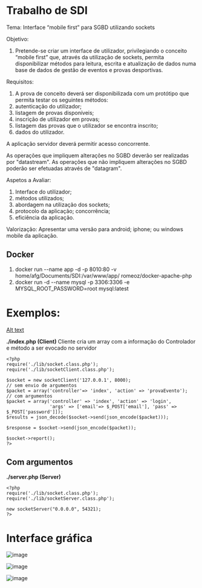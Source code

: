 Trabalho de SDI
============================
	
Tema:
Interface “mobile first” para SGBD utilizando sockets

Objetivo:

1. Pretende-se criar um interface de utilizador, privilegiando o conceito “mobile first” que, através da utilização de sockets, permita disponibilizar métodos para leitura, escrita e atualização de dados numa base de dados de gestão de eventos e provas desportivas.

Requisitos:
1. A prova de conceito deverá ser disponibilizada com um protótipo que permita testar os seguintes métodos:
2. autenticação do utilizador;
3. listagem de provas disponíveis;
4. inscrição de utilizador em provas;
5. listagem das provas que o utilizador se encontra inscrito;
6. dados do utilizador.

A aplicação servidor deverá permitir acesso concorrente.

As operações que impliquem alterações no SGBD deverão ser realizadas por "datastream". As operações que não impliquem alterações no SGBD poderão ser efetuadas através de "datagram".

Aspetos a Avaliar:

1. Interface do utilizador;
2. métodos utilizados;
3. abordagem na utilização dos sockets;
4. protocolo da aplicação; concorrência;
5. eficiência da aplicação.

Valorização:
Apresentar uma versão para android; iphone; ou windows mobile da aplicação.

Docker 
------------------
1. docker run --name app -d -p 8010:80 -v home/afg/Documents/SDI:/var/www/app/ romeoz/docker-apache-php
2. docker run -d --name mysql -p 3306:3306 -e MYSQL_ROOT_PASSWORD=root mysql:latest

Exemplos:
=========
[Alt text](./assets/img/braga.jpg?raw=true "Title")

**./index.php (Client)**
Cliente cria um array com a informação do Controlador e método a ser evocado no servidor

    <?php
    require('./lib/socket.class.php');
    require('./lib/socketClient.class.php');
    
    $socket = new socketClient('127.0.0.1', 8000);
    // sem envio de argumentos 
    $packet = array('controller'=> 'index', 'action' => 'provaEvento');
    // com argumentos
    $packet = array('controller' => 'index', 'action' => 'login', 
                    'args' => ['email'=> $_POST['email'], 'pass' => $_POST['password']]);
    $results = json_decode($socket->send(json_encode($packet)));
    
    $response = $socket->send(json_encode($packet));
    
    $socket->report();
    ?>

Com argumentos
------------------

**./server.php (Server)**
    
    <?php
    require('./lib/socket.class.php');
    require('./lib/socketServer.class.php');
    
    new socketServer("0.0.0.0", 54321);
    ?>

Interface gráfica
===================

![image](https://user-images.githubusercontent.com/9929973/51805947-9c431d80-226b-11e9-9b21-0f8cfe9067a3.png)

![image](https://user-images.githubusercontent.com/9929973/51804651-c12f9480-225b-11e9-9783-97d4138b48bf.png)

![image](https://user-images.githubusercontent.com/9929973/51805989-3905bb00-226c-11e9-9a17-a28942895d10.png)

